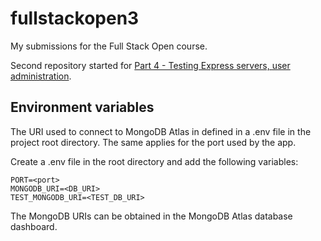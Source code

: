 # fullstackopen3
My submissions for the Full Stack Open course.

Second repository started for [Part 4 - Testing Express servers, user administration](https://fullstackopen.com/en/part4).

## Environment variables

The URI used to connect to MongoDB Atlas in defined in a .env file in the project root directory. The same applies for the port used by the app.

Create a .env file in the root directory and add the following variables:

```
PORT=<port>
MONGODB_URI=<DB_URI>
TEST_MONGODB_URI=<TEST_DB_URI>
```
The MongoDB URIs can be obtained in the MongoDB Atlas database dashboard.
